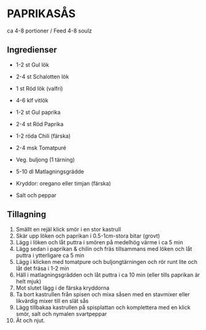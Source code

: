 # PAPRIKASÅS

ca 4-8 portioner / Feed 4-8 soulz

## Ingredienser

* 1-2 st Gul lök
* 2-4 st Schalotten lök
* 1 st Röd lök (valfri)
* 4-6 klf vitlök
* 1-2 st Gul paprika
* 2-4 st Röd Paprika
* 1-2 röda Chili (färska)

* 2-4 msk Tomatpuré
* Veg. buljong (1 tärning)
* 5-10 dl Matlagningsgrädde
* Kryddor: oregano eller timjan (färska)
* Salt och peppar

## Tillagning

1. Smällt en rejäl klick smör i en stor kastrull
2. Skär upp löken och paprikan i 0.5-1cm-stora bitar (grovt)
3. Lägg i löken och låt puttra i smören på medelhög värme i ca 5 min
4. Lägg sedan i paprikan & chilin och fräs tillsammans med löken och låt puttra i ytterligare ca 5 min
5. Lägg i klicken med tomatpure och buljongtärningen och rör runt lite och låt det fräsa i 1-2 min
6. Häll i matlagningsgrädden och låt puttra i ca 10 min (eller tills paprikan är helt mjuk)
7. Mot slutet lägg i de färska kryddorna
8. Ta bort kastrullen från spisen och mixa såsen med en stavmixer eller likvärdig mixer till en slät sås
9. Lägg tillbakaa kastrullen på spisplattan och komplettera med en klick smör, salt och nymalen svartpeppar
10. Ät och njut.
